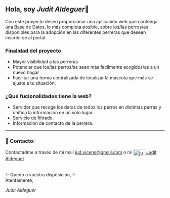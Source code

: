 ## Hola, soy *Judit Aldeguer*👋

Con este proyecto deseo proporcionar una aplicación web que contenga una Base de Datos, lo más completa posible, sobre los/las perros/as disponibles para la adopción en las diferentes perreras que deseen inscribirse al portal.

### Finalidad del proyecto

- Mayor visibilidad a las perreras
- Potenciar que los/las perros/as sean más facilmente acogidos/as a un nuevo hogar
- Facilitar una forma centralizada de localizar la mascota que más se ajuste a tu situación.

### ¿Qué fucionalidades tiene la web?

- Servidor que recoge los datos de todos los perros en distintas perras y unifica la información en un solo lugar.
- Servicio de filtrado.
- Información de contacto de la perrera.

---

### 💬 Contacto:

Contactadme a través de mi mail jud.vicens@gmail.com o mi <a href="https://www.linkedin.com/in/juditaldeguer/" target="blank"><img align="center" src="https://raw.githubusercontent.com/rahuldkjain/github-profile-readme-generator/master/src/images/icons/Social/linked-in-alt.svg" alt="judit aldeguer" height="20" width="40" />Judit Aldeguer</a>
<br>
<br>  
✨ Quedo a vuestra disposición, ✨  
Atentamente,

_Judit Aldeguer_
